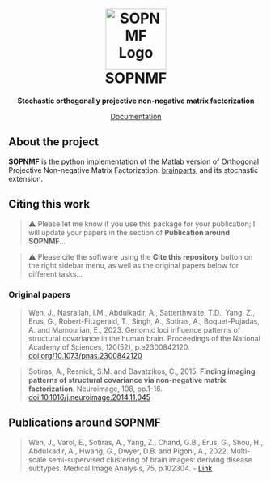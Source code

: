 <h1 align="center">
  <a href="https://anbai106.github.io/SOPNMF/">
    <img src="https://anbai106.github.io/SOPNMF/images/sopnmf.png" alt="SOPNMF Logo" width="120" height="120">
  </a>
  <br/>
  SOPNMF
</h1>

<p align="center"><strong>Stochastic orthogonally projective non-negative matrix factorization</strong></p>

<p align="center">
  <a href="https://anbai106.github.io/SOPNMF/">Documentation</a>
</p>

## About the project
**SOPNMF** is the python implementation of the Matlab version of Orthogonal Projective Non-negative Matrix Factorization: [brainparts](https://github.com/asotiras/brainparts), and its stochastic extension.

## Citing this work
> :warning: Please let me know if you use this package for your publication; I will update your papers in the section of **Publication around SOPNMF**...

> :warning: Please cite the software using the **Cite this repository** button on the right sidebar menu, as well as the original papers below for different tasks...

### Original papers
> Wen, J., Nasrallah, I.M., Abdulkadir, A., Satterthwaite, T.D., Yang, Z., Erus, G., Robert-Fitzgerald, T., Singh, A., Sotiras, A., Boquet-Pujadas, A. and Mamourian, E., 2023. Genomic loci influence patterns of structural covariance in the human brain. Proceedings of the National Academy of Sciences, 120(52), p.e2300842120. [doi.org/10.1073/pnas.2300842120](https://www.pnas.org/doi/abs/10.1073/pnas.2300842120)

> Sotiras, A., Resnick, S.M. and Davatzikos, C., 2015. **Finding imaging patterns of structural covariance via non-negative matrix factorization**. Neuroimage, 108, pp.1-16. [doi:10.1016/j.neuroimage.2014.11.045](https://www.sciencedirect.com/science/article/pii/S1053811914009756?via%3Dihub)

## Publications around SOPNMF
> Wen, J., Varol, E., Sotiras, A., Yang, Z., Chand, G.B., Erus, G., Shou, H., Abdulkadir, A., Hwang, G., Dwyer, D.B. and Pigoni, A., 2022. Multi-scale semi-supervised clustering of brain images: deriving disease subtypes. Medical Image Analysis, 75, p.102304. - [Link](https://scholar.google.com/citations?view_op=view_citation&hl=en&user=4Wq_FukAAAAJ&sortby=pubdate&citation_for_view=4Wq_FukAAAAJ:9ZlFYXVOiuMC)
